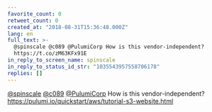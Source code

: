 ```yaml
---
favorite_count: 0
retweet_count: 0
created_at: "2018-08-31T15:36:48.000Z"
lang: en
full_text: >-
  @spinscale @c089 @PulumiCorp How is this vendor-independent?
  https://t.co/zM63KFx91E
in_reply_to_screen_name: spinscale
in_reply_to_status_id_str: "1035543957558706178"
replies: []
---
```


[@spinscale](https://twitter.com/spinscale) [@c089](https://twitter.com/c089)
[@PulumiCorp](https://twitter.com/PulumiCorp) How is this vendor-independent?
<https://pulumi.io/quickstart/aws/tutorial-s3-website.html>

